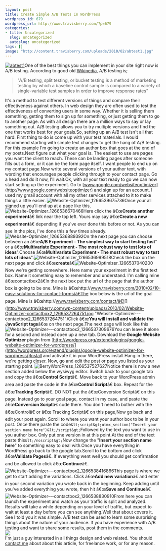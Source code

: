 ```yaml
--- 
layout: post
title: Create Simple A/B Tests In WordPress
wordpress_id: 679
wordpress_url: http://www.travisberry.com/?p=679
categories: 
- title: Uncategorized
  slug: uncategorized
  autoslug: uncategorized
tags: []
image: "http://content.travisberry.com/uploads/2010/02/abtest1.jpg"
---
```

[![](http://content.travisberry.com/uploads/2010/02/abtest1.jpg "abtest1")](http://www.flickr.com/photos/jurvetson/133261764/)One of the best things you can implement in your site right now is A/B testing. According to good old [Wikipedia](http://en.wikipedia.org/wiki/A/B_testing), A/B testing is;<blockquote>"A/B testing, split testing, or bucket testing is a method of marketing testing by which a baseline control sample is compared to a variety of single-variable test samples in order to improve response rates"</blockquote><!--more-->It's a method to test different versions of things and compare their effectiveness against others. In web design they are often used to test the effectiveness of converting users in some way. Whether it is selling them something, getting them to sign up for something, or just getting them to go to another page. As with all design there are a million ways to say or lay something out. A/B testing allows you to try multiple versions and find the one that works best for your goals.So, setting up an A/B test isn't all that hard. First thing to do is come up with your test materials. I would recommend starting with simple text changes to get the hang of A/B testing. For this example I'm going to create an author box that goes at the end of my posts.Next figure out what your goal is. The easiest to use are pages you want the client to reach. These can be landing pages after someone fills out a form, or it can be the form page itself. I want people to end up on my contact page.Now write several versions of your author text, with wording that encourages people clicking through to your contact page. Go a head and do it now, I'll wait.Ok, with all your text ready to go we can now start setting up the experiment. Go to [www.google.com/websiteoptimizer](http://www.google.com/websiteoptimizer) and sign up for an account. I used my gmail account with all my other services attached to it to make things a little easier. ![](http://www.travisberry.com/wp-content/uploads/2010/02/Website-Optimizer_1266539675736.jpg "Website-Optimizer_1266539675736")Once your all signed up you'll end up at a page like this,![](http://www.travisberry.com/wp-content/uploads/2010/02/Website-Optimizer_1266536670466.jpg "Website-Optimizer_1266536670466")Here click the â€œ**Create another experiment**â€ link near the top left. Yours may say â€œ**Create a new experiment**â€ depending if you've ever done this before or not. As you can see in the pics, I've done this a few times already. ![](http://www.travisberry.com/wp-content/uploads/2010/02/Website-Optimizer_1266536889392.jpg "Website-Optimizer_1266536889392")On the next page you can choose between an â€œ**A/B Experiment - The simplest way to start testing fast**" or a â€œ**Multivariate Experiment - The most robust way to test lots of ideas**".Choose â€œ**Multivariate Experiment - The most robust way to test lots of ideas**".![](http://www.travisberry.com/wp-content/uploads/2010/02/Website-Optimizer_1266536999518.jpg "Website-Optimizer_1266536999518")Check the box on the next page and click â€œ**create**â€![](http://www.travisberry.com/wp-content/uploads/2010/02/Website-Optimizer_1266537040200.jpg "Website-Optimizer_1266537040200")Now we're getting somewhere. Here name your experiment in the first text box. Name it something easy to remember and understand. I'm calling mine â€œcontactbox2â€In the next box put the url of the page that the author box is going to be one. Mine is â€œhttp://www.travisberry.com/2010/02/10-easy-solutions-for-contact-forms/â€The box below is the url of the goal page. Mine is â€œhttp://www.travisberry.com/contact/â€![](http://www.travisberry.com/wp-content/uploads/2010/02/Website-Optimizer-contactbox2_1266537264751.jpg "Website-Optimizer---contactbox2_1266537264751")Click â€œ**You will install and validate the JavaScript tags**â€œ on the next page.The next page will look like this![](http://www.travisberry.com/wp-content/uploads/2010/02/Website-Optimizer-contactbox2_1266537309676.jpg "Website-Optimizer---contactbox2_1266537309676")You can leave it alone for a second and instead open up a new tab. Download the **Google Website Optimizer** plugin from [http://wordpress.org/extend/plugins/google-website-optimizer-for-wordpress/](http://wordpress.org/extend/plugins/google-website-optimizer-for-wordpress/)Install and activate it in your WordPress install.Hang in there, we're getting closer. Now, go and edit the post or page you listed as your starting point. ![](http://www.travisberry.com/wp-content/uploads/2010/02/BerryWordPress_1266537527627.jpg "BerryWordPress_1266537527627")Notice there is now a new section added below the wysiwyg editor. Switch back to your google tab and copy the â€œ**Control Script**â€. Move back to your WordPress admin area and paste the code in the â€œ**Control Script**â€ box. Repeat for the â€œ**Tracking Script**â€. DO NOT put the â€œConversion Scriptâ€ on this page. Instead go to your goal page, contact in my case, and paste the â€œ**Conversion Script**â€ code there. You don't need to bother with the â€œControlâ€ or â€œ Tracking Scriptâ€ on this page,Now go back and edit your post again. Scroll to where you want your author box to be in your post. Once there paste the code``&lt;script&gt;utmx_section("Insert your section name here")&lt;/script&gt;``Followed by the text you want to use in you author box. Only put one version in at this point.At the end of the text paste this``&lt;/noscript&gt;``Now change the "**Insert your section name here**" to something easy to deal with.Once you have everything in WordPress go back to the google tab.Scroll to the bottom and click â€œ**Validate Pages**â€. If everything went well you should get confirmation and be allowed to click â€œ**Continue**â€.![](http://www.travisberry.com/wp-content/uploads/2010/02/Website-Optimizer-contactbox2_1266538416866.jpg "Website-Optimizer---contactbox2_1266538416866")This page is where we get to start adding the variations. Click â€œ**Add new variation**â€ and enter in your second variation you wrote back in the beginning. Keep adding until you've added everything you wrote, then hit â€œ**Save and Continue**â€![](http://www.travisberry.com/wp-content/uploads/2010/02/Website-Optimizer-contactbox2_1266538830910.jpg "Website-Optimizer---contactbox2_1266538830910")From here you can launch the experiment and watch as your traffic is split and analyzed. Results will take a while depending on your level of traffic, but expect to wait at least a day before you can see anything.Well that about covers it. See I told you it was simple. A/B test can be used to learn some surprising things about the nature of your audience. If you have experience with A/B testing and want to share some results, post them in the comments.<script>utmx_section("contact1")</script><div id="contactme"><div class="avatar">![](http://www.gravatar.com/avatar/c9e8248c1237949b66a735bed64ae841?s=32&d=identicon&r=G)</div>I'm just a guy interested in all things design and web related. You should [contact me](http://www.travisberry.com/contact/) about about this article, for freelance work, or for any reason.</div>
